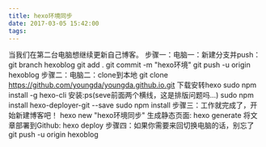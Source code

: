 ```yaml
---
title: hexo环境同步
date: 2017-03-05 15:42:00
tags:
---
```

当我们在第二台电脑想继续更新自己博客。
步骤一：电脑一：新建分支并push：
	git branch hexoblog
	git add .
	git commit -m "hexo环境"
	git push -u origin hexoblog
步骤二：电脑二：clone到本地
	git clone https://github.com/youngda/youngda.github.io.git
	下载安转hexo
	sudo npm install -g hexo-cli
	安装:ps(seve前面两个横线，这是排版问题吗...)
	sudo npm install hexo-deployer-git --save
	sudo npm install
步骤三：工作就完成了，开始新建博客吧！
	hexo new "hexo环境同步"
	生成静态页面:	
	hexo generate
	将文章部署到Github:
	hexo deploy
步骤四：如果你需要来回切换电脑的话，别忘了	
	git push -u origin hexoblog
